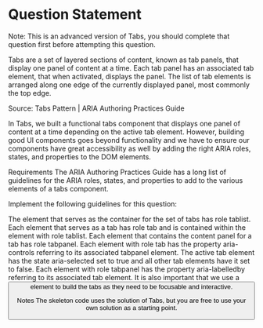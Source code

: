# Question Statement

Note: This is an advanced version of Tabs, you should complete that question first before attempting this question.

Tabs are a set of layered sections of content, known as tab panels, that display one panel of content at a time. Each tab panel has an associated tab element, that when activated, displays the panel. The list of tab elements is arranged along one edge of the currently displayed panel, most commonly the top edge.

Source: Tabs Pattern | ARIA Authoring Practices Guide

In Tabs, we built a functional tabs component that displays one panel of content at a time depending on the active tab element. However, building good UI components goes beyond functionality and we have to ensure our components have great accessibility as well by adding the right ARIA roles, states, and properties to the DOM elements.

Requirements
The ARIA Authoring Practices Guide has a long list of guidelines for the ARIA roles, states, and properties to add to the various elements of a tabs component.

Implement the following guidelines for this question:

The element that serves as the container for the set of tabs has role tablist.
Each element that serves as a tab has role tab and is contained within the element with role tablist.
Each element that contains the content panel for a tab has role tabpanel.
Each element with role tab has the property aria-controls referring to its associated tabpanel element.
The active tab element has the state aria-selected set to true and all other tab elements have it set to false.
Each element with role tabpanel has the property aria-labelledby referring to its associated tab element.
It is also important that we use a <button> element to build the tabs as they need to be focusable and interactive.

Notes
The skeleton code uses the solution of Tabs, but you are free to use your own solution as a starting point.
